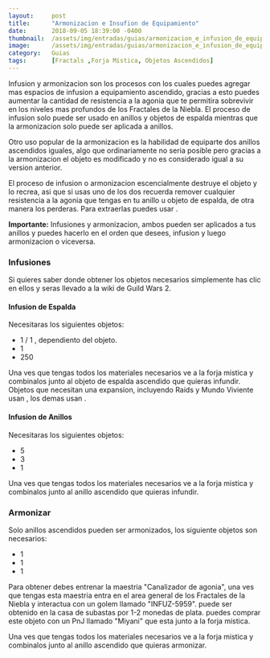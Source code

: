 ```yaml
---
layout:     post
title:      "Armonizacion e Insufion de Equipamiento"
date:       2018-09-05 18:39:00 -0400
thumbnail:  /assets/img/entradas/guias/armonizacion_e_infusion_de_equipamiento_thumbnail.jpg
image:      /assets/img/entradas/guias/armonizacion_e_infusion_de_equipamiento.jpg
category:   Guias
tags:       [Fractals ,Forja Mistica, Objetos Ascendidos]
---
```


<p>Infusion y armonizacion son los procesos con los cuales puedes agregar mas espacios de infusion a equipamiento ascendido, gracias a esto puedes aumentar la cantidad de resistencia a la agonia que te permitira sobrevivir en los niveles mas profundos de los Fractales de la Niebla. El proceso de infusion solo puede ser usado en anillos y objetos de espalda mientras que la armonizacion solo puede ser aplicada a anillos.</p>

<p>Otro uso popular de la armonizacion es la habilidad de equiparte dos anillos ascendidos iguales, algo que ordinariamente no seria posible pero gracias a la armonizacion el objeto es modificado y no es considerado igual a su version anterior.</p>

<p>El proceso de infusion o armonizacion escencialmente destruye el objeto y lo recrea, asi que si usas uno de los dos recuerda remover cualquier resistencia a la agonia que tengas en tu anillo u objeto de espalda, de otra manera los perderas. Para extraerlas puedes usar <span class="embed-link"><span data-armory-embed="items" data-armory-ids="76409" data-armory-inline-text="wiki" data-armory-size="24"></span></span>.</p>

<p><strong>Importante:</strong> Infusiones y armonizacion, ambos pueden ser aplicados a tus anillos y puedes hacerlo en el orden que desees, infusion y luego armonizacion o viceversa.</p>

<h3>Infusiones</h3>

<p>Si quieres saber donde obtener los objetos necesarios simplemente has clic en ellos y seras llevado a la wiki de Guild Wars 2.</p>

<h4>Infusion de Espalda</h4>

<p>Necesitaras los siguientes objetos:</p>

<ul>
  <li>1 <span class="embed-link"><span data-armory-embed="items" data-armory-ids="38024" data-armory-inline-text="wiki" data-armory-size="24"></span></span> / 1 <span class="embed-link"><span data-armory-embed="items" data-armory-ids="38023" data-armory-inline-text="wiki" data-armory-size="24"></span></span>, dependiento del objeto.</li>
  <li>1 <span class="embed-link"><span data-armory-embed="items" data-armory-ids="37070" data-armory-inline-text="wiki" data-armory-size="24"></span></span></li>
  <li>250 <span class="embed-link"><span data-armory-embed="items" data-armory-ids="19721" data-armory-inline-text="wiki" data-armory-size="24"></span></span></li>
</ul>

<p>Una ves que tengas todos los materiales necesarios ve a la forja mistica y combinalos junto al objeto de espalda ascendido que quieras infundir. Objetos que necesitan una expansion, incluyendo Raids y Mundo Viviente usan <span class="embed-link"><span data-armory-embed="items" data-armory-ids="38024" data-armory-inline-text="wiki" data-armory-size="24"></span></span>, los demas usan <span class="embed-link"><span data-armory-embed="items" data-armory-ids="38023" data-armory-inline-text="wiki" data-armory-size="24"></span></span>.</p>

<h4>Infusion de Anillos</h4>

<p>Necesitaras los siguientes objetos:</p>

<ul>
  <li>5 <span class="embed-link"><span data-armory-embed="items" data-armory-ids="38014" data-armory-inline-text="wiki" data-armory-size="24"></span></span></li>
  <li>3 <span class="embed-link"><span data-armory-embed="items" data-armory-ids="38023" data-armory-inline-text="wiki" data-armory-size="24"></span></span></li>
  <li>1 <span class="embed-link"><span data-armory-embed="items" data-armory-ids="38024" data-armory-inline-text="wiki" data-armory-size="24"></span></span></li>
</ul>

<p>Una ves que tengas todos los materiales necesarios ve a la forja mistica y combinalos junto al anillo ascendido que quieras infundir.</p>

<h3>Armonizar</h3>

<p>Solo anillos ascendidos pueden ser armonizados, los siguiente objetos son necesarios:</p>

<ul>
  <li>1 <span class="embed-link"><span data-armory-embed="items" data-armory-ids="73381" data-armory-inline-text="wiki" data-armory-size="24"></span></span></li>
  <li>1 <span class="embed-link"><span data-armory-embed="items" data-armory-ids="49424" data-armory-inline-text="wiki" data-armory-size="24"></span></span></li>
  <li>1 <span class="embed-link"><span data-armory-embed="items" data-armory-ids="20796" data-armory-inline-text="wiki" data-armory-size="24"></span></span></li>
</ul>

<p>Para obtener <span class="embed-link"><span data-armory-embed="items" data-armory-ids="73381" data-armory-inline-text="wiki" data-armory-size="24"></span></span> debes entrenar la maestria "Canalizador de agonia", una ves que tengas esta maestria entra en el area general de los Fractales de la Niebla y interactua con un golem llamado "INFUZ-5959". <span class="embed-link"><span data-armory-embed="items" data-armory-ids="49424" data-armory-inline-text="wiki" data-armory-size="24"></span></span> puede ser obtenido en la casa de subastas por 1-2 monedas de plata. <span class="embed-link"><span data-armory-embed="items" data-armory-ids="20796" data-armory-inline-text="wiki" data-armory-size="24"></span></span> puedes comprar este objeto con un PnJ llamado "Miyani" que esta junto a la forja mistica.</p>

<p>Una ves que tengas todos los materiales necesarios ve a la forja mistica y combinalos junto al anillo ascendido que quieras armonizar.</p>
